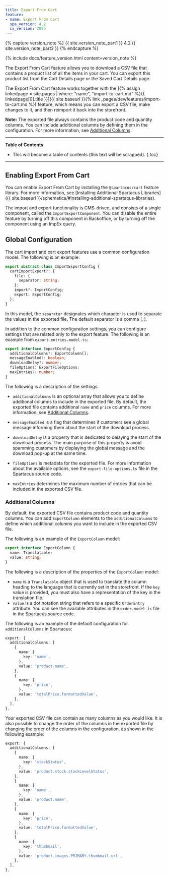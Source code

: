 ```yaml
---
title: Export From Cart
feature:
- name: Export From Cart
  spa_version: 4.2
  cx_version: 2005
---
```


{% capture version_note %}
{{ site.version_note_part1 }} 4.2 {{ site.version_note_part2 }}
{% endcapture %}

{% include docs/feature_version.html content=version_note %}

The Export From Cart feature allows you to download a CSV file that contains a product list of all the items in your cart. You can export this product list from the Cart Details page or the Saved Cart Details page.

The Export From Cart feature works together with the [{% assign linkedpage = site.pages | where: "name", "import-to-cart.md" %}{{ linkedpage[0].title }}]({{ site.baseurl }}{% link _pages/dev/features/import-to-cart.md %}) feature, which means you can export a CSV file, make changes to it, and then reimport it back into the storefront.

**Note:** The exported file always contains the product code and quantity columns. You can include additional columns by defining them in the configuration. For more information, see [Additional Columns](#additional-columns).

***

**Table of Contents**

- This will become a table of contents (this text will be scrapped).
{:toc}

***

## Enabling Export From Cart

You can enable Export From Cart by installing the `@spartacus/cart` feature library. For more information, see [Installing Additional Spartacus Libraries]({{ site.baseurl }}/schematics/#installing-additional-spartacus-libraries).

The import and export functionality is CMS-driven, and consists of a single component, called the `ImportExportComponent`. You can disable the entire feature by turning off this component in Backoffice, or by turning off the component using an ImpEx query.

## Global Configuration

The cart import and cart export features use a common configuration model. The following is an example:

```ts
export abstract class ImportExportConfig {
  cartImportExport?: {
    file: {
      separator: string;
    };
    import?: ImportConfig;
    export: ExportConfig;
  };
}
```

In this model, the `separator` designates which character is used to separate the values in the exported file. The default separator is a comma (`,`).

In addition to the common configuration settings, you can configure settings that are related only to the export feature. The following is an example from `export-entries.model.ts`:

```ts
export interface ExportConfig {
  additionalColumns?: ExportColumn[];
  messageEnabled?: boolean;
  downloadDelay?: number;
  fileOptions: ExportFileOptions;
  maxEntries?: number;
}
```

The following is a description of the settings:

- `additionalColumns` is an optional array that allows you to define additional columns to include in the exported file. By default, the exported file contains additional `name` and `price` columns. For more information, see [Additional Columns](#additional-columns).

- `messageEnabled` is a flag that determines if customers see a global message informing them about the start of the download process.

- `downloadDelay` is a property that is dedicated to delaying the start of the download process. The main purpose of this property is avoid spamming customers by displaying the global message and the download pop-up at the same time.

- `fileOptions` is metadata for the exported file. For more information about the available options, see the `export-file-options.ts` file in the Spartacus source code.

- `maxEntries` determines the maximum number of entries that can be included in the exported CSV file.

### Additional Columns

By default, the exported CSV file contains product code and quantity columns. You can add `ExportColumn` elements to the `additionalColumns` to define which additional columns you want to include in the exported CSV file.

The following is an example of the `ExportColumn` model:

```ts
export interface ExportColumn {
  name: Translatable;
  value: string;
}
```

The following is a description of the properties of the `ExportColumn` model:

- `name` is a `Translatable` object that is used to translate the column heading to the language that is currently set in the storefront. If the `key` value is provided, you must also have a representation of the key in the translation file.
- `value` is a dot notation string that refers to a specific `OrderEntry` attribute. You can see the available attributes in the `order.model.ts` file in the Spartacus source code.

The following is an example of the default configuration for `additionalColumns` in Spartacus:

```ts
export: {
  additionalColumns: [
    {
      name: {
        key: 'name',
      },
      value: 'product.name',
    },
    {
      name: {
        key: 'price',
      },
      value: 'totalPrice.formattedValue',
    },
  ],
},
```

Your exported CSV file can contain as many columns as you would like. It is also possible to change the order of the columns in the exported file by changing the order of the columns in the configuration, as shown in the following example:

```ts
export: {
  additionalColumns: [
    {
      name: {
        key: 'stockStatus',
      },
      value: 'product.stock.stockLevelStatus',
    },
    {
      name: {
        key: 'name',
      },
      value: 'product.name',
    },
    {
      name: {
        key: 'price',
      },
      value: 'totalPrice.formattedValue',
    },
    {
      name: {
        key: 'thumbnail',
      },
      value: 'product.images.PRIMARY.thumbnail.url',
    },
  ],
},
```
